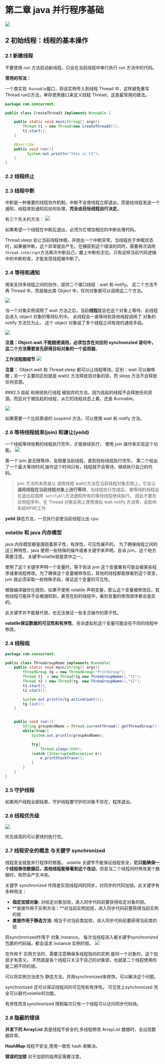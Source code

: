 # 第二章 java 并行程序基础

![](https://tva1.sinaimg.cn/large/006y8mN6ly1g6t4paq4lxj311a0eetnm.jpg)

## 2 初始线程：线程的基本操作


### 2.1 新建线程
不要使用 run 方法启动新线程，只会在当前线程中串行执行 run 方法中的代码。

**常用的写法：**

一个类实现` Runnable`接口，将该实例传入到线程 Thread 中，这样避免重写 Thread.run()方法，单存使用接口来定义线程 Thread，这是最常用的做法。



```java
package com.concurrent;

public class CreateThread3 implements Runnable {

    public static void main(String[] args){
        Thread t1 = new Thread(new CreateThread3());
        t1.start();
    }

    @Override
    public void run(){
          System.out.println("this is t1");
    }
}

```


### 2.2 线程终止

### 2.3 线程中断
中断是一种重要的线程协作机制。中断不会使线程立即退出，而是给线程发送一个通知，线程收到通知后如何处理，**完全由目标线程自行决定**。

有三个先关的方法：
![](https://tva1.sinaimg.cn/large/006y8mN6ly1g6talmnr72j313y04gn2j.jpg)

如果希望一个线程在中断后退出，必须为它增加相应的中断处理代码。

Thread.sleep 会让当前线程休眠，并抛出一个中断异常。当线程处于休眠状态时，如果被中断，这个异常就会产生。在捕获到这个错误的同时，需要再次调用` thread.interrupt`方法再次中断自己，置上中断标志位。只有这样当前代码逻辑中的中断检查，才能发现线程被中断了。

### 2.4 等待和通知
用来支持多线程之间的协作，提供二个接口线程：wait 和 notify。 这二个方法不再 Thread 中，而是输出类 Object 中，任何对象都可以调用这二个方法。

![](https://tva1.sinaimg.cn/large/006y8mN6ly1g6taw8l9z5j313y04sjvo.jpg)

当一个对象实例调用了 wait 方法之后，当前**线程**就会在这个对象上等待，此线程会进入 object 对象的等待队列中。 此线程会一直等待到其他线程调用了 对象的 notify 方法位为止。 这个 object 对象成了多个线程之间有效的通信手段。

![](https://tva1.sinaimg.cn/large/006y8mN6ly1g6tazro7m2j30zw0nywmi.jpg)

**注意：**Object.wait 不能随便调用，必须包含在对应的 synchronzied 语句中，这二个方法需要**首先获得目标对象的一个监视器**。


**工作流程图细节**
![](https://tva1.sinaimg.cn/large/006y8mN6ly1g6tb3r1khhj30qu0m8afg.jpg)

**注意：** Object.wait 和 Thread.sleep 都可以让线程等待。区别：wait 可以被唤醒；另一个主要的区别就是 wait() 方法释放目对象的锁，而 sleep 方法不会释放任何资源。

###2.5 挂起 和继续执行线程
被抛弃的方法。因为挂起的线程不会释放任何资源。而且对于被挂起的线程，从它的线程状态上看，还是 Runnable，

![](https://tva1.sinaimg.cn/large/006y8mN6ly1g6tbq6hltsj30ng0dadiw.jpg)

如果需要一个比较靠谱的 suspend 方法，可以使用 wait 和 notify 方法。

### 2.6 等待线程结束(join) 和谦让(yeild)
一个线程等待依赖的线程执行完毕，才能继续执行， 使用 join 操作来实现这个功能。
![](https://tva1.sinaimg.cn/large/006y8mN6ly1g6tc2oc2skj314i036wi6.jpg)

第一个 join 是无限等待，会阻塞当前线程，直到目标线程执行完毕。
第二个给出了一个最大等待时间,操作这个时间只有，线程就不会等待，继续执行自己的代码。

>join 方法的本质是让 调用线程 wait()方法在当前线程对象实例上。它会让**调用线程在当前线程对象上进行等待**，当线程执行完成后，被等待的线程会在退出前调用` notifyAll`方法通知所有的等待线程继续执行。
> 因此不要在应用程序中，在 Thread 对象实例上使用类似 wait notify 方法等，会影响系统API的工作

**yeild** 静态方法，一旦执行会使当前线程让出 cpu

### volatile 和 java 内存模型

java 内存模型都是围绕着原子性，有序性，可见性展开的。  为了确保线程之间的这三种特性，java 使用一些特殊的操作或者关键字来声明，告诉 jvm，这个地方需要注意。 关键字volatile就是其中之一。

使用了这个关键字声明一个变量时，等于告诉 jvm 这个变量集有可能会被某些程序或者线程修改。为了确保这个变量被修改后，其他的线程都能够看到这个改变，jvm 就必须采取一些特殊手段，保证这个变量的可见性。

根据编译器优化规则，如果不使用 volatile 声明变量，那么这个变量被修改后，其他线程可能并不会被通知到，甚至在别的线程中，看到变量的修改顺序都会是反的。

此关键字并不能替代锁，也无法保证一些复合操作的原子性。


**volatile保证数据的可见性和有序性**，告诉虚拟机这个变量可能会在不同的线程中修改。

### 2.4 线程组

```java
package com.concurrent;

public class ThreaGroupName implements Runnable{
    public static void main(String[] args){
        ThreadGroup tg = new ThreadGroup("PrintGroup");
        Thread t1  = new Thread(tg,new ThreaGroupName(),"t1");
        Thread t2 = new Thread(tg, new ThreaGroupName(),"t2");
        t1.start();
        t2.start();

        System.out.println(tg.activeCount());
        tg.list();
    }


    public void run(){
        String groupAndName = Thread.currentThread().getThreadGroup() + " - " + Thread.currentThread().getName();
        while(true){
            System.out.println(groupAndName);

            try{
                Thread.sleep(3000);
            }catch (InterruptedException e){
                e.printStackTrace();
            }
        }
    }
}

```

### 2.5 守护线程

如果用户线程全部结束，守护线程要守护的对象不存在，程序退出。

### 2.6 线程优先级

![](https://tva1.sinaimg.cn/large/006y8mN6ly1g6teu13v1qj312s06kdmi.jpg)

优先级高的可以更快的执行完。

### 2.7 线程安全的概念 与关键字 synchronized
线程安全就是并行程序的根基。 volatile 关键字不能保证线程安全，**它只能确保一个线程修改数据后，其他线程能够看到这个改动**。但是当二个线程同时修改某个数据时，依然会产生冲突。

关键字 synchronized 作用是实现线程间的同步，对同步的代码加锁。此关键字有多种用法：
- **指定加锁对象:** 对给定对象加锁，进入同步代码前要获得给定对象的锁。
- **直接作用于实例方法：**对当前实例加锁，进入同步代码前要获得当前实例的锁
- **直接作用于静态方法:** 相当于对当前类加锁，进入同步代码前要获得当前类的锁


将synchronized作用于 对象 instance。 每次当线程进入被关键字synchronized包裹的代码端，都会请求 instance 实例的锁。
![](https://tva1.sinaimg.cn/large/006y8mN6ly1g6tfu5jnxjj313k0fsard.jpg)


在作用于 实例方法时，需要注意确保多线程指向的实例 是同一个对象的，这个加锁才有意义。 不然就是各个线程只关注于自己的对象锁，也就是二个线程使用的是二把不同的锁。

可以将实例方法改为 静态方法，并用synchronized来修饰，可以解决这个问题。


synchronized 还可以保证线程间的可见性和有序性。 可见性上synchronized 完全可以替代volatile的功能。

有序性而言synchronized 限制每次只有一个线程可以访问同步代码快。

### 2.8 隐蔽的错误

**并发下的 ArrayList**
其是线程不安全的,多线程修改 ArrayList 数据时，会出现数据异常。

**HashMap**
线程不安全,使用一致性 hash 来解决。


**错误的加锁**
对于加锁的临界区需要注意。